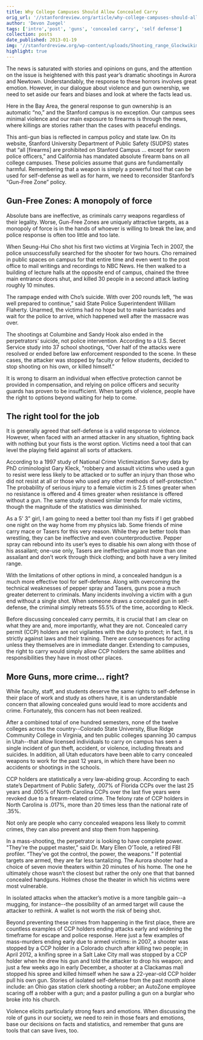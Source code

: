 ```yaml
---
title: Why College Campuses Should Allow Concealed Carry
orig_url: '//stanfordreview.org/article/why-college-campuses-should-allow-concealed-carry/'
author: 'Devon Zuegel'
tags: ['intro','post', 'guns', 'concealed carry', 'self defense']
collection: posts
date_published: 2013-01-19
img: '//stanfordreview.org/wp-content/uploads/Shooting_range_Glockwikimediacommons-300x225.jpg'
highlight: true
---
```


The news is saturated with stories and opinions on guns, and the attention on the issue is heightened with this past year’s dramatic shootings in Aurora and Newtown. Understandably, the response to these horrors involves great emotion. However, in our dialogue about violence and gun ownership, we need to set aside our fears and biases and look at where the facts lead us.

Here in the Bay Area, the general response to gun ownership is an automatic “no,” and the Stanford campus is no exception. Our campus sees minimal violence and our main exposure to firearms is through the news, where killings are stories rather than the cases with peaceful endings.

This anti-gun bias is reflected in campus policy and state law. On its website, Stanford University Department of Public Safety (SUDPS) states that “all [firearms] are prohibited on Stanford Campus … except for sworn police officers,” and California has mandated absolute firearm bans on all college campuses. These policies assume that guns are fundamentally harmful. Remembering that a weapon is simply a powerful tool that can be used for self-defense as well as for harm, we need to reconsider Stanford’s “Gun-Free Zone” policy.

## Gun-Free Zones: A monopoly of force

Absolute bans are ineffective, as criminals carry weapons regardless of their legality. Worse, Gun-Free Zones are uniquely attractive targets, as a monopoly of force is in the hands of whoever is willing to break the law, and police response is often too little and too late.

When Seung-Hui Cho shot his first two victims at Virginia Tech in 2007, the police unsuccessfully searched for the shooter for two hours. Cho remained in public spaces on campus for that entire time and even went to the post office to mail writings and recordings to NBC News. He then walked to a building of lecture halls at the opposite end of campus, chained the three main entrance doors shut, and killed 30 people in a second attack lasting roughly 10 minutes.

The rampage ended with Cho’s suicide. With over 200 rounds left, “he was well prepared to continue,” said State Police Superintendent William Flaherty. Unarmed, the victims had no hope but to make barricades and wait for the police to arrive, which happened well after the massacre was over.

The shootings at Columbine and Sandy Hook also ended in the perpetrators’ suicide, not police intervention. According to a U.S. Secret Service study into 37 school shootings, “Over half of the attacks were resolved or ended before law enforcement responded to the scene. In these cases, the attacker was stopped by faculty or fellow students, decided to stop shooting on his own, or killed himself.”

It is wrong to disarm an individual when effective protection cannot be provided in compensation, and relying on police officers and security guards has proven to be insufficient. When targets of violence, people have the right to options beyond waiting for help to come.

## The right tool for the job

It is generally agreed that self-defense is a valid response to violence. However, when faced with an armed attacker in any situation, fighting back with nothing but your fists is the worst option. Victims need a tool that can level the playing field against all sorts of attackers.

According to a 1997 study of National Crime Victimization Survey data by PhD criminologist Gary Kleck, "robbery and assault victims who used a gun to resist were less likely to be attacked or to suffer an injury than those who did not resist at all or those who used any other methods of self-protection.” The probability of serious injury to a female victim is 2.5 times greater when no resistance is offered and 4 times greater when resistance is offered without a gun. The same study showed similar trends for male victims, though the magnitude of the statistics was diminished.

As a 5’ 3” girl, I am going to need a better tool than my fists if I get grabbed one night on the way home from my physics lab. Some friends of mine carry mace or Tasers for this very reason. While they are better tools than wrestling, they can be ineffective and even counterproductive. Pepper spray can rebound into its user’s eyes to disable his own along with those of his assailant; one-use only, Tasers are ineffective against more than one assailant and don’t work through thick clothing; and both have a very limited range.

With the limitations of other options in mind, a concealed handgun is a much more effective tool for self-defense. Along with overcoming the technical weaknesses of pepper spray and Tasers, guns pose a much greater deterrent to criminals. Many incidents involving a victim with a gun end without a single shot. When someone draws a concealed gun in self-defense, the criminal simply retreats 55.5% of the time, according to Kleck.

Before discussing concealed carry permits, it is crucial that I am clear on what they are and, more importantly, what they are not. Concealed carry permit (CCP) holders are not vigilantes with the duty to protect; in fact, it is strictly against laws and their training. There are consequences for acting unless they themselves are in immediate danger. Extending to campuses, the right to carry would simply allow CCP holders the same abilities and responsibilities they have in most other places.

## More Guns, more crime… right?

While faculty, staff, and students deserve the same rights to self-defense in their place of work and study as others have, it is an understandable concern that allowing concealed guns would lead to more accidents and crime. Fortunately, this concern has not been realized.

After a combined total of one hundred semesters, none of the twelve colleges across the country--Colorado State University, Blue Ridge Community College in Virginia, and ten public colleges spanning 30 campus in Utah--that allow licensed individuals to carry on campus has seen a single incident of gun theft, accident, or violence, including threats and suicides. In addition, all Utah educators have been able to carry concealed weapons to work for the past 12 years, in which there have been no accidents or shootings in the schools.

CCP holders are statistically a very law-abiding group. According to each state’s Department of Public Safety, .007% of Florida CCPs over the last 25 years and .005% of North Carolina CCPs over the last five years were revoked due to a firearm-related crime. The felony rate of CCP holders in North Carolina is .017%, more than 20 times less than the national rate of .35%.

Not only are people who carry concealed weapons less likely to commit crimes, they can also prevent and stop them from happening.

In a mass-shooting, the perpetrator is looking to have complete power. "They're the puppet master,” said Dr. Mary Ellen O'Toole, a retired FBI profiler. “They've got the control, the power, the weapons.” If potential targets are armed, they are far less tantalizing. The Aurora shooter had a choice of seven movie theaters within 20 minutes of his home. The one he ultimately chose wasn’t the closest but rather the only one that that banned concealed handguns. Holmes chose the theater in which his victims were most vulnerable.

In isolated attacks when the attacker’s motive is a more tangible gain--a mugging, for instance--the possibility of an armed target will cause the attacker to rethink. A wallet is not worth the risk of being shot.

Beyond preventing these crimes from happening in the first place, there are countless examples of CCP holders ending attacks early and widening the timeframe for escape and police response. Here just a few examples of mass-murders ending early due to armed victims: in 2007, a shooter was stopped by a CCP holder in a Colorado church after killing two people; in April 2012, a knifing spree in a Salt Lake City mall was stopped by a CCP holder when he drew his gun and told the attacker to drop his weapon; and just a few weeks ago in early December, a shooter at a Clackamas mall stopped his spree and killed himself when he saw a 22-year-old CCP holder pull his own gun. Stories of isolated self-defense from the past month alone include: an Ohio gas station clerk shooting a robber; an AutoZone employee scaring off a robber with a gun; and a pastor pulling a gun on a burglar who broke into his church.

Violence elicits particularly strong fears and emotions. When discussing the role of guns in our society, we need to rein in those fears and emotions, base our decisions on facts and statistics, and remember that guns are tools that can save lives, too.
